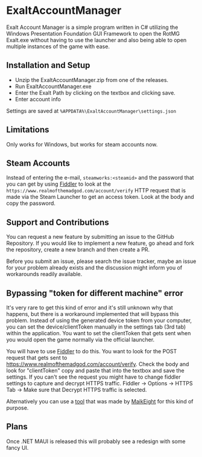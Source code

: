 # ExaltAccountManager
Exalt Account Manager is a simple program written in C# utilizing the Windows Presentation Foundation GUI Framework to open the RotMG Exalt.exe without having to use the launcher and also being able to open multiple instances of the game with ease.

## Installation and Setup
- Unzip the ExaltAccountManager.zip from one of the releases.
- Run ExaltAccountManager.exe
- Enter the Exalt Path by clicking on the textbox and clicking save.
- Enter account info

Settings are saved at `%APPDATA%\ExaltAccountManager\settings.json`

## Limitations
Only works for Windows, but works for steam accounts now.

## Steam Accounts
Instead of entering the e-mail, `steamworks:<steamid>` and the password that you can get by using [Fiddler](https://www.telerik.com/fiddler) to look at the `https://www.realmofthemadgod.com/account/verify` HTTP request that is made via the Steam Launcher to get an access token. Look at the body and copy the password.

## Support and Contributions
You can request a new feature by submitting an issue to the GitHub Repository. If you would like to implement a new feature, go ahead and fork the repository, create a new branch and then create a PR.

Before you submit an issue, please search the issue tracker, maybe an issue for your problem already exists and the discussion might inform you of workarounds readily available.

## Bypassing "token for different machine" error
It's very rare to get this kind of error and it's still unknown why that happens, but there is a workaround implemented that will bypass this problem. 
Instead of using the generated device token from your computer, you can set the device/clientToken manually in the settings tab (3rd tab) within the application.
You want to set the clientToken that gets sent when you would open the game normally via the official launcher.

You will have to use [Fiddler](https://www.telerik.com/fiddler) to do this. You want to look for the POST request that gets sent to https://www.realmofthemadgod.com/account/verify. Check the body and look for "clientToken" copy and paste that into the textbox and save the settings.
If you can't see the request you might have to change fiddler settings to capture and decrypt HTTPS traffic. 
Fiddler -> Options -> HTTPS Tab -> Make sure that Decrypt HTTPS traffic is selected. 

Alternatively you can use a [tool](https://github.com/MaikEight/EAM-GetClientHWID) that was made by [MaikEight](https://github.com/MaikEight) for this kind of purpose.

## Plans
Once .NET MAUI is released this will probably see a redesign with some fancy UI.
